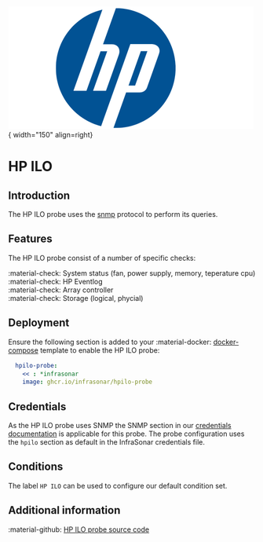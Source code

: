 ![HP](../../../images/probe_hp.png){ width="150" align=right}

# HP ILO

## Introduction

The HP ILO probe uses the [snmp](index.md) protocol to perform its queries.

## Features

The HP ILO probe consist of a number of specific checks:

:material-check:  System status (fan, power supply, memory, teperature cpu)<br>
:material-check:  HP Eventlog<br>
:material-check:  Array controller<br>
:material-check:  Storage (logical, phycial)

## Deployment

Ensure the following section is added to your :material-docker: [docker-compose](../appliance/docker_compose.md) template to enable the HP ILO probe:

```yaml
  hpilo-probe:
    << : *infrasonar
    image: ghcr.io/infrasonar/hpilo-probe
```

## Credentials

As the HP ILO probe uses SNMP the SNMP section in our [credentials documentation](../appliance/credentials.md) is applicable for this probe.
The probe configuration uses the `hpilo` section as default in the InfraSonar credentials file.

## Conditions

The label `HP ILO` can be used to configure our default condition set.

## Additional information

:material-github: [HP ILO probe source code](https://github.com/infrasonar/hpilo-probe)